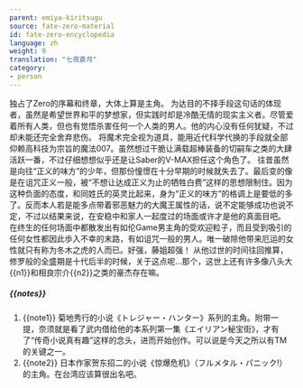 ```yaml
---
parent: emiya-kiritsugu
source: fate-zero-material
id: fate-zero-encyclopedia
language: zh
weight: 9
translation: "七夜蒼月"
category:
- person
---
```


独占了Zero的序幕和终章，大体上算是主角。
为达目的不择手段这句话的体现者，虽然是希望世界和平的梦想家，但实践时却是冷酷无情的现实主义者。尽管爱着所有人类，但也有觉悟杀害任何一个人类的男人。他的内心没有任何犹疑，不过却未能还完全舍弃悲伤。
将魔术完全视为道具，能用近代科学代换的手段就全部仰赖高科技为宗旨的魔法007。虽然想过干脆让满载超棒装备的切嗣车之类的大肆活跃一番，不过仔细想想似乎还是让Saber的V-MAX担任这个角色了。
往昔虽然是向往“正义的味方”的少年，但那份憧憬在十分早期的时候就失去了。最后变的像是在诅咒正义一般，被“不想让达成正义为止的牺牲白费”这样的思想限制住。因为这种负面的态度，和同姓氏的英灵比起来，身为“正义的味方”的格调上是要低的多了。反而本人若是能多点带着邪恶魅力的大魔王属性的话，说不定能够成功也说不定，不过以结果来说，在安稳中和家人一起度过的场面或许才是他的真面目吧。
在终生的任何场面中都散发出有如伦Game男主角的受欢迎粒子，而且受到吸引的任何女性都因此歩入不幸的末路，有如诅咒一般的男人。唯一破除他带来厄运的女性就只有称为冬木之虎的人而已。好强，藤姐超强！
从他过世的时间往回推算，修罗般的全盛期是十代后半的时候，关于这点呢…那个，这世上还有许多像八头大{{n1}}和相良宗介{{n2}}之类的豪杰存在嘛。

##### {{notes}}

1. {{note1}} 菊地秀行的小说《トレジャー・ハンター》系列的主角。附带一提，奈须就是看了武内借给他的本系列第一集《エイリアン秘宝街》，才有了“传奇小说真有趣”这样的念头，进而开始创作。可以说是今天之所以有TM的关键之一。
2. {{note2}} 日本作家贺东招二的小说《惊爆危机》（フルメタル・パニック!）的主角。在台湾应该算很出名吧。
